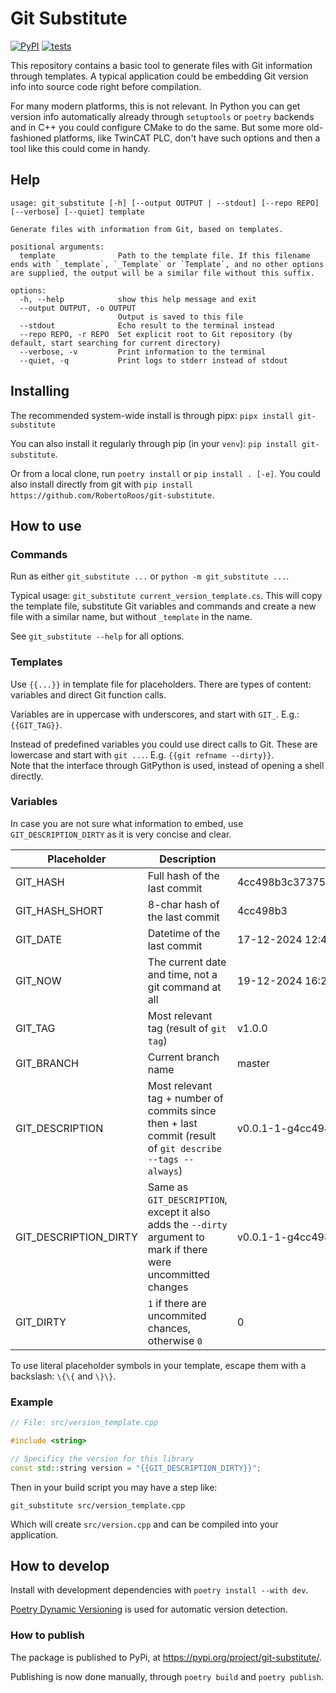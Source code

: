 # Git Substitute

[![PyPI](https://img.shields.io/pypi/v/git-substitute)](https://pypi.org/project/git-substitute/)
[![tests](https://github.com/RobertoRoos/git-substitute/actions/workflows/tests.yml/badge.svg)](https://github.com/RobertoRoos/git-substitute/actions)

This repository contains a basic tool to generate files with Git information through templates.
A typical application could be embedding Git version info into source code right before compilation.

For many modern platforms, this is not relevant.
In Python you can get version info automatically already through `setuptools` or `poetry` backends and in C++ you could configure CMake to do the same.
But some more old-fashioned platforms, like TwinCAT PLC, don't have such options and then a tool like this could come in handy.

## Help

```
usage: git_substitute [-h] [--output OUTPUT | --stdout] [--repo REPO] [--verbose] [--quiet] template

Generate files with information from Git, based on templates.

positional arguments:
  template              Path to the template file. If this filename ends with `_template`, `_Template` or `Template`, and no other options are supplied, the output will be a similar file without this suffix.

options:
  -h, --help            show this help message and exit
  --output OUTPUT, -o OUTPUT
                        Output is saved to this file
  --stdout              Echo result to the terminal instead
  --repo REPO, -r REPO  Set explicit root to Git repository (by default, start searching for current directory)
  --verbose, -v         Print information to the terminal
  --quiet, -q           Print logs to stderr instead of stdout
```

## Installing

The recommended system-wide install is through pipx: `pipx install git-substitute`

You can also install it regularly through pip (in your `venv`): `pip install git-substitute`.

Or from a local clone, run `poetry install` or `pip install . [-e]`.
You could also install directly from git with `pip install https://github.com/RobertoRoos/git-substitute`.

## How to use

### Commands

Run as either `git_substitute ...` or `python -m git_substitute ...`.

Typical usage: `git_substitute current_version_template.cs`.
This will copy the template file, substitute Git variables and commands and create a new file with a similar name, but without `_template` in the name.

See `git_substitute --help` for all options.

### Templates

Use `{{...}}` in template file for placeholders.
There are types of content: variables and direct Git function calls.

Variables are in uppercase with underscores, and start with `GIT_`.
E.g.: `{{GIT_TAG}}`.

Instead of predefined variables you could use direct calls to Git.
These are lowercase and start with `git ...`.
E.g. `{{git refname --dirty}}`.  
Note that the interface through GitPython is used, instead of opening a shell directly.

### Variables

In case you are not sure what information to embed, use `GIT_DESCRIPTION_DIRTY` as it is very concise and clear. 

| Placeholder           | Description                                                                                                     | Example                                  |
|-----------------------|-----------------------------------------------------------------------------------------------------------------|------------------------------------------|
| GIT_HASH              | Full hash of the last commit                                                                                    | 4cc498b3c37375d8d9138fdab553ced012cafc7a |
| GIT_HASH_SHORT        | 8-char hash of the last commit                                                                                  | 4cc498b3                                 |
| GIT_DATE              | Datetime of the last commit                                                                                     | 17-12-2024 12:47:10                      |
| GIT_NOW               | The current date and time, not a git command at all                                                             | 19-12-2024 16:20:35                      |
| GIT_TAG               | Most relevant tag (result of `git tag`)                                                                         | v1.0.0                                   |
| GIT_BRANCH            | Current branch name                                                                                             | master                                   |
| GIT_DESCRIPTION       | Most relevant tag + number of commits since then + last commit  (result of `git describe --tags --always`)      | v0.0.1-1-g4cc498b                        |
| GIT_DESCRIPTION_DIRTY | Same as `GIT_DESCRIPTION`, except it also adds the `--dirty` argument to mark if there were uncommitted changes | v0.0.1-1-g4cc498b-dirty                  |
| GIT_DIRTY             | `1` if there are uncommited chances, otherwise `0`                                                              | 0                                        |

To use literal placeholder symbols in your template, escape them with a backslash: `\{\{` and `\}\}`.

### Example

```c++
// File: src/version_template.cpp

#include <string>

// Specificy the version for this library
const std::string version = "{{GIT_DESCRIPTION_DIRTY}}";
```

Then in your build script you may have a step like:
```shell
git_substitute src/version_template.cpp
```

Which will create `src/version.cpp` and can be compiled into your application.

## How to develop

Install with development dependencies with `poetry install --with dev`.

[Poetry Dynamic Versioning](https://pypi.org/project/poetry-dynamic-versioning/) is used for automatic version detection.

### How to publish

The package is published to PyPi, at https://pypi.org/project/git-substitute/.

Publishing is now done manually, through `poetry build` and `poetry publish`.
